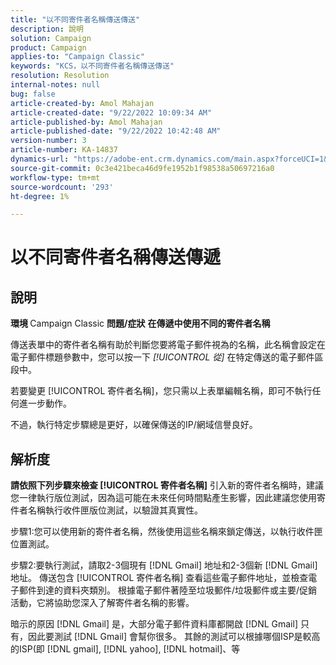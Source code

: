 ```yaml
---
title: "以不同寄件者名稱傳送傳送"
description: 說明
solution: Campaign
product: Campaign
applies-to: "Campaign Classic"
keywords: "KCS，以不同寄件者名稱傳送傳送"
resolution: Resolution
internal-notes: null
bug: false
article-created-by: Amol Mahajan
article-created-date: "9/22/2022 10:09:34 AM"
article-published-by: Amol Mahajan
article-published-date: "9/22/2022 10:42:48 AM"
version-number: 3
article-number: KA-14837
dynamics-url: "https://adobe-ent.crm.dynamics.com/main.aspx?forceUCI=1&pagetype=entityrecord&etn=knowledgearticle&id=3482baa3-5e3a-ed11-9db0-002248086d3d"
source-git-commit: 0c3e421beca46d9fe1952b1f98538a50697216a0
workflow-type: tm+mt
source-wordcount: '293'
ht-degree: 1%

---
```


# 以不同寄件者名稱傳送傳遞

## 說明

<b>環境</b><b> </b>
Campaign Classic
<b>問題/症狀</b>
<b>在傳遞中使用不同的寄件者名稱</b>

傳送表單中的寄件者名稱有助於判斷您要將電子郵件視為的名稱，此名稱會設定在電子郵件標題參數中，您可以按一下 *[!UICONTROL 從]* 在特定傳送的電子郵件區段中。

若要變更 [!UICONTROL 寄件者名稱]，您只需以上表單編輯名稱，即可不執行任何進一步動作。

不過，執行特定步驟總是更好，以確保傳送的IP/網域信譽良好。






## 解析度

<b>請依照下列步驟來檢查 [!UICONTROL 寄件者名稱]</b>
引入新的寄件者名稱時，建議您一律執行版位測試，因為這可能在未來任何時間點產生影響，因此建議您使用寄件者名稱執行收件匣版位測試，以驗證其真實性。

步驟1:您可以使用新的寄件者名稱，然後使用這些名稱來鎖定傳送，以執行收件匣位置測試。

步驟2:要執行測試，請取2-3個現有 [!DNL Gmail] 地址和2-3個新 [!DNL Gmail] 地址。 傳送包含 [!UICONTROL 寄件者名稱] 查看這些電子郵件地址，並檢查電子郵件到達的資料夾類別。 根據電子郵件著陸至垃圾郵件/垃圾郵件或主要/促銷活動，它將協助您深入了解寄件者名稱的影響。

暗示的原因 [!DNL Gmail] 是，大部分電子郵件資料庫都開啟 [!DNL Gmail] 只有，因此要測試 [!DNL Gmail] 會幫你很多。 其餘的測試可以根據哪個ISP是較高的ISP(即 [!DNL gmail], [!DNL yahoo], [!DNL hotmail]、等
